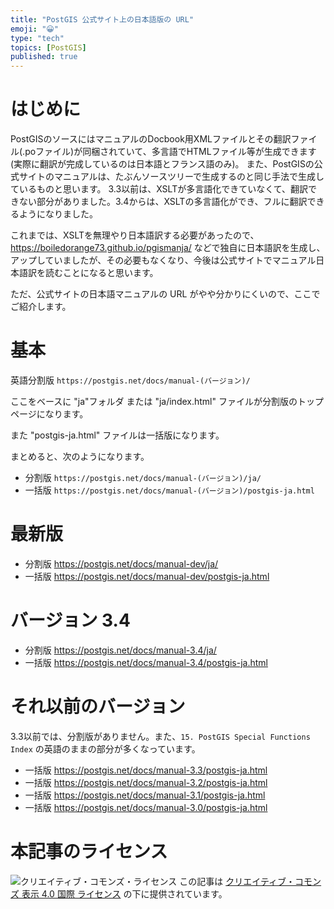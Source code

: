 ```yaml
---
title: "PostGIS 公式サイト上の日本語版の URL"
emoji: "😀"
type: "tech"
topics: [PostGIS]
published: true
---
```


# はじめに

PostGISのソースにはマニュアルのDocbook用XMLファイルとその翻訳ファイル(.poファイル)が同梱されていて、多言語でHTMLファイル等が生成できます(実際に翻訳が完成しているのは日本語とフランス語のみ)。
また、PostGISの公式サイトのマニュアルは、たぶんソースツリーで生成するのと同じ手法で生成しているものと思います。
3.3以前は、XSLTが多言語化できていなくて、翻訳できない部分がありました。3.4からは、XSLTの多言語化ができ、フルに翻訳できるようになりました。

これまでは、XSLTを無理やり日本語訳する必要があったので、https://boiledorange73.github.io/pgismanja/ などで独自に日本語訳を生成し、アップしていましたが、その必要もなくなり、今後は公式サイトでマニュアル日本語訳を読むことになると思います。

ただ、公式サイトの日本語マニュアルの URL がやや分かりにくいので、ここでご紹介します。

# 基本

英語分割版 `https://postgis.net/docs/manual-(バージョン)/`

ここをベースに "ja"フォルダ または "ja/index.html" ファイルが分割版のトップページになります。

また "postgis-ja.html" ファイルは一括版になります。

まとめると、次のようになります。

  * 分割版 `https://postgis.net/docs/manual-(バージョン)/ja/`
  * 一括版 `https://postgis.net/docs/manual-(バージョン)/postgis-ja.html`

# 最新版

  * 分割版 https://postgis.net/docs/manual-dev/ja/
  * 一括版 https://postgis.net/docs/manual-dev/postgis-ja.html

# バージョン 3.4

  * 分割版 https://postgis.net/docs/manual-3.4/ja/
  * 一括版 https://postgis.net/docs/manual-3.4/postgis-ja.html

# それ以前のバージョン

3.3以前では、分割版がありません。また、``15. PostGIS Special Functions Index`` の英語のままの部分が多くなっています。

  * 一括版 https://postgis.net/docs/manual-3.3/postgis-ja.html
  * 一括版 https://postgis.net/docs/manual-3.2/postgis-ja.html
  * 一括版 https://postgis.net/docs/manual-3.1/postgis-ja.html
  * 一括版 https://postgis.net/docs/manual-3.0/postgis-ja.html

# 本記事のライセンス

![クリエイティブ・コモンズ・ライセンス](https://i.creativecommons.org/l/by/4.0/88x31.png)
この記事は [クリエイティブ・コモンズ 表示 4.0 国際 ライセンス](http://creativecommons.org/licenses/by/4.0/">) の下に提供されています。
